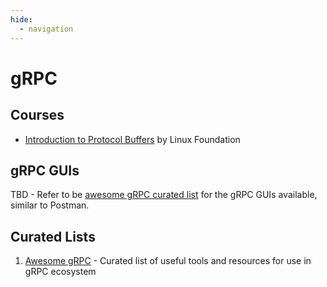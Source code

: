 ```yaml
---
hide:
  - navigation
---
```


# gRPC

## Courses
- [Introduction to Protocol Buffers](https://training.linuxfoundation.org/training/introduction-to-protocol-buffers-lfs145/) by Linux Foundation

## gRPC GUIs
TBD - Refer to be [awesome gRPC curated list](https://github.com/grpc-ecosystem/awesome-grpc?tab=readme-ov-file#tools-gui) for the gRPC GUIs available, similar to Postman.

## Curated Lists
1. [Awesome gRPC](https://github.com/grpc-ecosystem/awesome-grpc) - Curated list of useful tools and resources for use in gRPC ecosystem